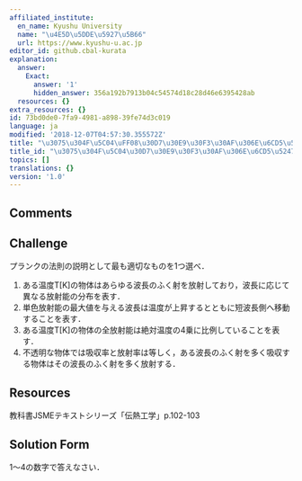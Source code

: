 ```yaml
---
affiliated_institute:
  en_name: Kyushu University
  name: "\u4E5D\u5DDE\u5927\u5B66"
  url: https://www.kyushu-u.ac.jp
editor_id: github.cbal-kurata
explanation:
  answer:
    Exact:
      answer: '1'
      hidden_answer: 356a192b7913b04c54574d18c28d46e6395428ab
  resources: {}
extra_resources: {}
id: 73bd0de0-7fa9-4981-a898-39fe74d3c019
language: ja
modified: '2018-12-07T04:57:30.355572Z'
title: "\u3075\u304F\u5C04\uFF08\u30D7\u30E9\u30F3\u30AF\u306E\u6CD5\u5247\uFF09"
title_id: "\u3075\u304F\u5C04\u30D7\u30E9\u30F3\u30AF\u306E\u6CD5\u5247"
topics: []
translations: {}
version: '1.0'
---
```


## Comments



## Challenge
プランクの法則の説明として最も適切なものを1つ選べ．
1. ある温度T[K]の物体はあらゆる波長のふく射を放射しており，波長に応じて異なる放射能の分布を表す．
2. 単色放射能の最大値を与える波長は温度が上昇するとともに短波長側へ移動することを表す．
3. ある温度T[K]の物体の全放射能は絶対温度の4乗に比例していることを表す．
4. 不透明な物体では吸収率と放射率は等しく，ある波長のふく射を多く吸収する物体はその波長のふく射を多く放射する．



## Resources
教科書JSMEテキストシリーズ「伝熱工学」p.102-103


## Solution Form
1〜4の数字で答えなさい．



